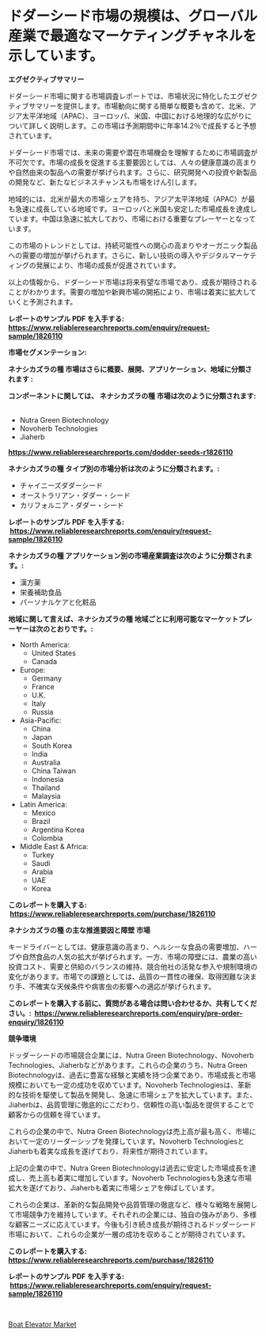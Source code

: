 <p><h1>ドダーシード市場の規模は、グローバル産業で最適なマーケティングチャネルを示しています。</h1></p><p><strong>エグゼクティブサマリー</strong></p>
<p><p>ドダーシード市場に関する市場調査レポートでは、市場状況に特化したエグゼクティブサマリーを提供します。市場動向に関する簡単な概要も含めて、北米、アジア太平洋地域（APAC）、ヨーロッパ、米国、中国における地理的な広がりについて詳しく説明します。この市場は予測期間中に年率14.2％で成長すると予想されています。</p><p>ドダーシード市場では、未来の需要や潜在市場機会を理解するために市場調査が不可欠です。市場の成長を促進する主要要因としては、人々の健康意識の高まりや自然由来の製品への需要が挙げられます。さらに、研究開発への投資や新製品の開発など、新たなビジネスチャンスも市場をけん引します。</p><p>地域的には、北米が最大の市場シェアを持ち、アジア太平洋地域（APAC）が最も急速に成長している地域です。ヨーロッパと米国も安定した市場成長を達成しています。中国は急速に拡大しており、市場における重要なプレーヤーとなっています。</p><p>この市場のトレンドとしては、持続可能性への関心の高まりやオーガニック製品への需要の増加が挙げられます。さらに、新しい技術の導入やデジタルマーケティングの発展により、市場の成長が促進されています。</p><p>以上の情報から、ドダーシード市場は将来有望な市場であり、成長が期待されることがわかります。需要の増加や新興市場の開拓により、市場は着実に拡大していくと予測されます。</p></p>
<p><strong>レポートのサンプル PDF を入手する: <a href="https://www.reliableresearchreports.com/enquiry/request-sample/1826110">https://www.reliableresearchreports.com/enquiry/request-sample/1826110</a></strong></p>
<p><strong>市場セグメンテーション:</strong></p>
<p><strong> ネナシカズラの種 市場はさらに概要、展開、アプリケーション、地域に分類されます :</strong></p>
<p><strong>コンポーネントに関しては、 ネナシカズラの種 市場は次のように分類されます: &nbsp;</strong></p>
<p><ul><li>Nutra Green Biotechnology</li><li>Novoherb Technologies</li><li>Jiaherb</li></ul></p>
<p><strong><a href="https://www.reliableresearchreports.com/dodder-seeds-r1826110">https://www.reliableresearchreports.com/dodder-seeds-r1826110</a></strong></p>
<p><strong> ネナシカズラの種 タイプ別の市場分析は次のように分類されます。:</strong></p>
<p><ul><li>チャイニーズダダーシード</li><li>オーストラリアン・ダダー・シード</li><li>カリフォルニア・ダダー・シード</li></ul></p>
<p><strong>レポートのサンプル PDF を入手する: &nbsp;<a href="https://www.reliableresearchreports.com/enquiry/request-sample/1826110">https://www.reliableresearchreports.com/enquiry/request-sample/1826110</a></strong></p>
<p><strong> ネナシカズラの種 アプリケーション別の市場産業調査は次のように分類されます。:</strong></p>
<p><ul><li>漢方薬</li><li>栄養補助食品</li><li>パーソナルケアと化粧品</li></ul></p>
<p><strong>地域に関して言えば、ネナシカズラの種 地域ごとに利用可能なマーケットプレーヤーは次のとおりです。:</strong></p>
<p><ul>
    <li>
        North America:
        <ul>
            <li>United States</li>
            <li>Canada</li>
        </ul>
    </li>
    <li>
        Europe:
        <ul>
            <li>Germany</li>
            <li>France</li>
            <li>U.K.</li>
            <li>Italy</li>
            <li>Russia</li>
        </ul>
    </li>
    <li>
        Asia-Pacific:
        <ul>
            <li>China</li>
            <li>Japan</li>
            <li>South Korea</li>
            <li>India</li>
            <li>Australia</li>
            <li>China Taiwan</li>
            <li>Indonesia</li>
            <li>Thailand</li>
            <li>Malaysia</li>
        </ul>
    </li>
    <li>
        Latin America:
        <ul>
            <li>Mexico</li>
            <li>Brazil</li>
            <li>Argentina Korea</li>
            <li>Colombia</li>
        </ul>
    </li>
    <li>
        Middle East & Africa:
        <ul>
            <li>Turkey</li>
            <li>Saudi</li>
            <li>Arabia</li>
            <li>UAE</li>
            <li>Korea</li>
        </ul>
    </li>
    </ul></p>
<p><strong>このレポートを購入する: &nbsp;<a href="https://www.reliableresearchreports.com/purchase/1826110">https://www.reliableresearchreports.com/purchase/1826110</a></strong></p>
<p><strong>ネナシカズラの種 の主な推進要因と障壁 市場</strong></p>
<p><p>キードライバーとしては、健康意識の高まり、ヘルシーな食品の需要増加、ハーブや自然食品の人気の拡大が挙げられます。一方、市場の障壁には、農業の高い投資コスト、需要と供給のバランスの維持、競合他社の活発な参入や規制環境の変化があります。市場での課題としては、品質の一貫性の確保、取得困難な決まり手、不確実な天候条件や病害虫の影響への適応が挙げられます。</p></p>
<p><strong>このレポートを購入する前に、質問がある場合は問い合わせるか、共有してください。:&nbsp; <a href="https://www.reliableresearchreports.com/enquiry/pre-order-enquiry/1826110">https://www.reliableresearchreports.com/enquiry/pre-order-enquiry/1826110</a></strong></p>
<p><strong>競争環境</strong></p>
<p><p>ドッダーシードの市場競合企業には、Nutra Green Biotechnology、Novoherb Technologies、Jiaherbなどがあります。これらの企業のうち、Nutra Green Biotechnologyは、過去に豊富な経験と実績を持つ企業であり、市場成長と市場規模においても一定の成功を収めています。Novoherb Technologiesは、革新的な技術を駆使して製品を開発し、急速に市場シェアを拡大しています。また、Jiaherbは、品質管理に徹底的にこだわり、信頼性の高い製品を提供することで顧客からの信頼を得ています。</p><p>これらの企業の中で、Nutra Green Biotechnologyは売上高が最も高く、市場において一定のリーダーシップを発揮しています。Novoherb TechnologiesとJiaherbも着実な成長を遂げており、将来性が期待されています。</p><p>上記の企業の中で、Nutra Green Biotechnologyは過去に安定した市場成長を達成し、売上高も着実に増加しています。Novoherb Technologiesも急速な市場拡大を遂げており、Jiaherbも着実に市場シェアを伸ばしています。</p><p>これらの企業は、革新的な製品開発や品質管理の徹底など、様々な戦略を展開して市場競争力を維持しています。それぞれの企業には、独自の強みがあり、多様な顧客ニーズに応えています。今後も引き続き成長が期待されるドッダーシード市場において、これらの企業が一層の成功を収めることが期待されています。</p></p>
<p><strong>このレポートを購入する: &nbsp; <a href="https://www.reliableresearchreports.com/purchase/1826110">https://www.reliableresearchreports.com/purchase/1826110</a></strong></p>
<p><strong>レポートのサンプル PDF を入手する: &nbsp;<a href="https://www.reliableresearchreports.com/enquiry/request-sample/1826110">https://www.reliableresearchreports.com/enquiry/request-sample/1826110</a></strong><strong></strong></p>
<p>&nbsp;</p>
<p><p><a href="https://github.com/AKSHATREPORTPRIME/Market-Research-Report-List-4/blob/main/boat-elevator-market.md">Boat Elevator Market</a></p></p>